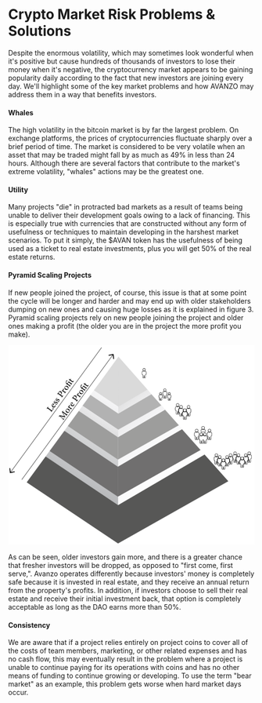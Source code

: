 # Crypto Market Risk Problems & Solutions

Despite the enormous volatility, which may sometimes look wonderful when it's positive but cause hundreds of thousands of investors to lose their money when it's negative, the cryptocurrency market appears to be gaining popularity daily according to the fact that new investors are joining every day. We'll highlight some of the key market problems and how AVANZO may address them in a way that benefits investors.

#### Whales

The high volatility in the bitcoin market is by far the largest problem. On exchange platforms, the prices of cryptocurrencies fluctuate sharply over a brief period of time. The market is considered to be very volatile when an asset that may be traded might fall by as much as 49% in less than 24 hours. Although there are several factors that contribute to the market's extreme volatility, "whales" actions may be the greatest one.

#### Utility

Many projects "die" in protracted bad markets as a result of teams being unable to deliver their development goals owing to a lack of financing. This is especially true with currencies that are constructed without any form of usefulness or techniques to maintain developing in the harshest market scenarios. To put it simply, the $AVAN token has the usefulness of being used as a ticket to real estate investments, plus you will get 50% of the real estate returns.

#### Pyramid Scaling Projects

If new people joined the project, of course, this issue is that at some point the cycle will be longer and harder and may end up with older stakeholders dumping on new ones and causing huge losses as it is explained in figure 3. Pyramid scaling projects rely on new people joining the project and older ones making a profit (the older you are in the project the more profit you make).

![Figure "3"](<../.gitbook/assets/Screenshot (61).png>)

As can be seen, older investors gain more, and there is a greater chance that fresher investors will be dropped, as opposed to "first come, first serve,". Avanzo operates differently because investors' money is completely safe because it is invested in real estate, and they receive an annual return from the property's profits. In addition, if investors choose to sell their real estate and receive their initial investment back, that option is completely acceptable as long as the DAO earns more than 50%.

#### Consistency

We are aware that if a project relies entirely on project coins to cover all of the costs of team members, marketing, or other related expenses and has no cash flow, this may eventually result in the problem where a project is unable to continue paying for its operations with coins and has no other means of funding to continue growing or developing. To use the term "bear market" as an example, this problem gets worse when hard market days occur.
